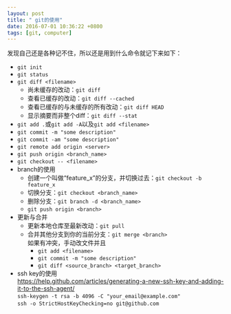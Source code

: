 ```yaml
---
layout: post
title: " git的使用"
date: 2016-07-01 10:36:22 +0800
tags: [git, computer]
---
```


发现自己还是各种记不住，所以还是用到什么命令就记下来如下：
+ `git init`
+ `git status`
+ `git diff <filename>`
    - 尚未缓存的改动：`git diff`
    - 查看已缓存的改动：`git diff --cached`
    - 查看已缓存的与未缓存的所有改动：`git diff HEAD`
    - 显示摘要而非整个diff：`git diff --stat`
+ `git add .`或`git add -A`以及`git add <filename>`
+ `git commit -m "some description"`
+ `git commit -am "some description"`
+ `git remote add origin <server>`
+ `git push origin <branch_name>`
+ `git checkout -- <filename>`
+ branch的使用
    - 创建一个叫做“feature_x”的分支，并切换过去：`git checkout -b feature_x`
    - 切换分支：`git checkout <branch_name>`
    - 删除分支：`git branch -d <branch_name>`
    - `git push origin <branch>`
+ 更新与合并
    - 更新本地仓库至最新改动：`git pull`
    - 合并其他分支到你的当前分支：`git merge <branch>`  
        如果有冲突，手动改文件并且
        + `git add <filename>`
        + `git commit -m "some description"`
        + `git diff <source_branch> <target_branch>`
+ ssh key的使用  
    https://help.github.com/articles/generating-a-new-ssh-key-and-adding-it-to-the-ssh-agent/  
    `ssh-keygen -t rsa -b 4096 -C "your_email@example.com"`  
    `ssh -o StrictHostKeyChecking=no git@github.com`

